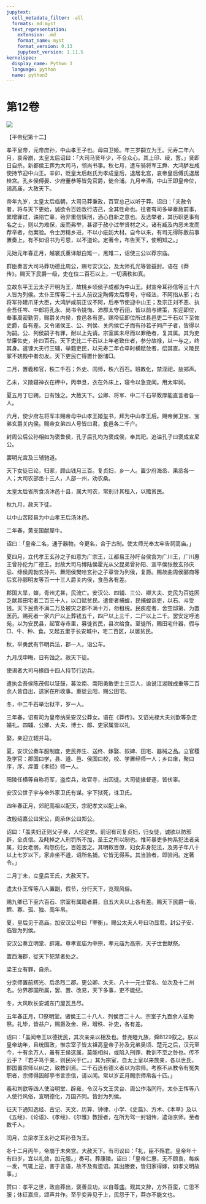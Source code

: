 ```yaml
---
jupytext:
  cell_metadata_filter: -all
  formats: md:myst
  text_representation:
    extension: .md
    format_name: myst
    format_version: 0.13
    jupytext_version: 1.11.5
kernelspec:
  display_name: Python 3
  language: python
  name: python3
---
```

# 第12卷
![](image/cover.jpg)

【平帝纪第十二】

孝平皇帝，元帝庶孙，中山孝王子也。母曰卫姬。年三岁嗣立为王。元寿二年六月，哀帝崩，太皇太后诏曰：「大司马贤年少，不合众心。其上印、绶，罢。」贤即日自杀。新都侯王葬为大司马，领尚书事。秋七月，遣车骑将军王舜、大鸿胪左咸使持节迎中山王。辛卯，贬皇太后赵氏为孝成皇后，退居北宫，哀帝皇后傅氏退居桂宫。孔乡侯傅晏、少府董恭等皆免官爵，徙合浦。九月辛酒，中山王即皇帝位，谒高庙，大赦天下。

帝年九岁，太皇太后临朝，大司马莽秉政，百官总己以听于莽。诏曰：「夫赦令者，将与天下更始，诚欲令百姓改行洁己，全其性命也。往者有司多举奏赦前事，累增罪过，诛陷亡辜，殆非重信慎刑，洒心自新之意也。及选举者，其历职更事有名之士，则以为难保，废而弗举，甚谬于赦小过举贤材之义。诸有臧及内恶未发而荐举者，勿案验。令士厉精乡进，不以小疵妨大材。自今以来，有司无得陈赦前事置奏上。有不如诏书为亏恩，以不道论。定著令，布告天下，使明知之。」

元始元年春正月，越裳氏重译献白雉一，黑雉二，诏使三公以荐宗庙。

群臣奏言大司马莽功德比周公，赐号安汉公，及太师孔光等皆益封。语在《莽传》。赐天下民爵一级，吏在位二百石以上，一切满秩如真。

立故东平王云太子开明为王，故桃乡顷侯子成都为中山王。封宣帝耳孙信等三十六人皆为列侯。太仆王恽等二十五人前议定陶傅太后尊号，守经法，不阿指从邪；右将军孙建爪牙大臣，大鸿胪咸前正议不阿，后奉节使迎中山王；及宗正刘不恶、执金吾任岑、中郎将孔永、尚书令姚恂、沛郡太守石诩，皆以前与建策，东迎即位，奉事周密勤劳，赐爵关内侯，食邑各有差。赐帝征即位所过县邑吏二千石以下至佐史爵，各有差。又令诸侯王、公、列侯、关内侯亡子而有孙若子同产子者，皆得以为嗣。公、列侯嗣子有罪，耐以上先请。宗室属未尽而以罪绝者，复其属。其为吏举廉佐史，补四百石。天下吏比二千石以上年老致仕者，参分故禄，以一与之，终其身。遣谏大夫行三辅，举籍吏民，以元寿二年仓卒时横赋敛者，偿其直。义陵民冢不妨殿中者勿发。天下吏民亡得置什器储□。

二月，置羲和官，秩二千石；外史、闾师，秩六百石。班教化，禁淫祀，放郑声。

乙未，义陵寝神衣在柙中，丙申旦，衣在外床上，寝令以急变闻。用太牢祠。

夏五月丁巳朔，日有蚀之。大赦天下。公卿、将军、中二千石举敦厚能直言者各一人。

六月，使少府左将军丰赐帝母中山孝王姬玺书，拜为中山孝王后。赐帝舅卫宝、宝弟玄爵关内侯。赐帝女弟四人号皆曰君，食邑各二千户。

封周公后公孙相如为褒鲁侯，孔子后孔均为褒成侯，奉其祀。追谥孔子曰褒成宣尼公。

罢明光宫及三辅驰道。

天下女徒已论，归家，顾山钱月三百。复贞妇，乡一人。置少府海丞、果丞各一人；大司农部丞十三人，人部一州，劝农桑。

太皇太后省所食汤沐邑十县，属大司农，常别计其租入，以赡贫民。

秋九月，赦天下徒。

以中山苦陉县为中山孝王后汤沐邑。

二年春，黄支国献犀牛。

诏曰：「皇帝二名，通于器物，今更名，合于古制。使太师光奉太牢告祠高庙。」

夏四月，立代孝王玄孙之子如意为广宗王，江都易王孙盱台侯宫为广川王，广川惠王曾孙伦为广德王。封故大司马博陆侯霍光从父昆弟曾孙阳、宣平侯张敖玄孙庆忌、绛侯周勃玄孙共、舞阳侯樊哙玄孙之子章皆为列侯，复爵。赐故曲周侯郦商等后玄孙郦明友等百一十三人爵关内侯，食邑各有差。

郡国大旱，蝗，青州尤甚，民流亡。安汉公、四辅、三公、卿大夫、吏民为百姓困乏献其田宅者二百三十人，以口赋贫民。遣使者捕蝗，民捕蝗诣吏，以石、斗受钱。天下民赀不满二万及被灾之郡不满十万，勿租税。民疾疫者，舍空邸第，为置医药。赐死者一家六尸以上葬钱五千，四尸以上三千，二尸以上二千。罢安定呼池苑，以为安民县，起官寺市里，募徙贫民，县次给食。至徙所，赐田宅什器，假与□、牛、种、食。又起五里于长安城中，宅二百区，以居贫民。

秋，举勇武有节明兵法，郡一人，诣公车。

九月戊申晦，日有蚀之。赦天下徒。

使谒者大司马掾四十四人持节行边兵。

遣执金吾侯陈茂假以钲鼓，募汝南、南阳勇敢吏士三百人，谕说江湖贼成重等二百余人皆自出，送家在所收事。重徙云阳，赐公田宅。

冬，中二千石举治狱平，岁一人。

三年春，诏有司为皇帝纳采安汉公莽女。语在《莽传》。又诏光禄大夫刘歆等杂定婚礼。四辅、公卿、大夫、博士、郎、吏家属皆以礼

娶，亲迎立轺并马。

夏，安汉公奏车服制度，吏民养生、送终、嫁娶、奴婢、田宅、器械之品。立官稷及学官：郡国曰学，县、道、邑、侯国曰校，校、学置经师一人；乡曰庠，聚曰序，序、痒置《孝经》师一人。

阳陵任横等自称将军，盗库兵，攻官寺，出囚徒。大司徒掾督逐，皆伏辜。

安汉公世子宇与帝外家卫氏有谋。宇下狱死，诛卫氏。

四年春正月，郊祀高祖以配天，宗祀孝文以配上帝。

改殷绍嘉公曰宋公，周承休公曰郑公。

诏曰：「盖夫妇正则父子亲，人伦定矣。前诏有司复贞妇，归女徒，诚欲以防邪辟，全贞信。及眊掉之人刑罚所不加，圣王之所以制也。惟苛暴吏多拘系犯法者亲属，妇女老弱，构怨伤化，百姓苦之。其明敕百僚，妇女非身犯法，及男子年八十以上七岁以下，家非坐不道，诏所名捕，它皆无得系。其当验者，即验问。定著令。」

二月丁未，立皇后王氏，大赦天下。

遣太仆王恽等八人置副，假节，分行天下，览观风俗。

赐九卿已下至六百石、宗室有属籍者爵，自五大夫以上各有差。赐天下民爵一级，鳏、寡、孤、独、高年帛。

夏，皇后见于高庙。加安汉公号曰「宰衡」。赐公太夫人号曰功显君。封公子安、临皆为列侯。

安汉公奏立明堂、辟雍。尊孝宣庙为中宗，孝元庙为高宗，天子世世献祭。

置西海郡，徙天下犯禁者处之。

梁王立有罪，自杀。

分京师置前辉光、后丞烈二郡。更公卿、大夫、八十一元士官名、位次及十二州名。分界郡国所属，罢、置、改易，天下多事，吏不能纪。

冬，大风吹长安城东门屋瓦且尽。

五年春正月，□祭明堂。诸侯王二十八人、列侯百二十人、宗室子九百余人征助祭。礼毕，皆益户，赐爵及金、帛，增秩、补吏，各有差。

诏曰：「盖闻帝王以德抚民，其次亲亲以相及也。昔尧睦九族，舜B129叙之。朕以皇帝幼年，且统国政，惟宗室子皆太祖高皇帝子孙及兄弟吴顷、楚元之后，汉元至今，十有余万人，虽有王侯这属，莫能相纠，或陷入刑罪，教训不至之咎也。传不云乎？『君子笃于亲，则民兴于仁。』其为宗室，自太上皇以来族亲，各以世氏，郡国置宗师以纠之，致教训焉。二千石选有德义者以为宗师。考察不从教令有冤失职者，宗师得因邮亭书言宗信，请以闻。常以岁正月赐宗师帛各十匹。」

羲和刘歆等四人使治明堂、辟雍，令汉与文王灵台、周公作洛同符。太仆王恽等八人使行风俗，宣明德化，万国齐同。皆封为列侯。

征天下通知逸经、古记、天文、历算、钟律、小学、《史篇》、方术、《本草》及以《五经》、《论语》、《孝经》、《尔雅》教授者，在所为驾一封轺传，遣诣京师。至者数千人。

闰月，立梁孝王玄孙之耳孙音为王。

冬十二月丙午，帝崩于未央宫。大赦天下。有司议曰：「礼，臣不殇君。皇帝年十有四岁，宜以礼敛，加元服。」奏可。葬康陵。诏曰：「皇帝仁惠，无不顾哀，每疾一发，气辄上逆，害于言语，故不及有遗诏。其出媵妾，皆归家得嫁，如孝文明故事。」

赞曰：孝平之世，政自莽出，褒善显功，以自尊盛。观其文辞，方外百蛮，亡思不服；休征嘉应，颂声并作。至乎变异见于上，民怨于下，莽亦不能文也。

